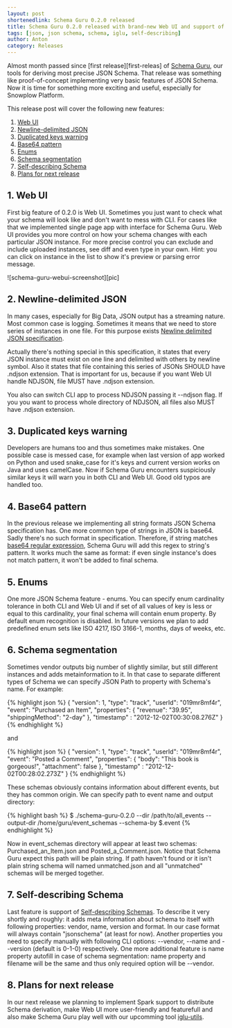 ```yaml
---
layout: post
shortenedlink: Schema Guru 0.2.0 released
title: Schema Guru 0.2.0 released with brand-new Web UI and support of self-describing schema
tags: [json, json schema, schema, iglu, self-describing]
author: Anton
category: Releases
---
```


Almost month passed since [first release][first-releas] of [Schema Guru][repo], our tools for deriving most precise JSON Schema.
That release was something like proof-of-concept implementing very basic features of JSON Schema.
Now it is time for something more exciting and useful, especially for Snowplow Platform.

This release post will cover the following new features:

1. [Web UI](/blog/2015/06/30/schema-guru-0.2.0-released/#webui)
2. [Newline-delimited JSON](/blog/2015/06/30/schema-guru-0.2.0-released/#ndjson)
3. [Duplicated keys warning](/blog/2015/06/30/schema-guru-0.2.0-released/#duplicates)
4. [Base64 pattern](/blog/2015/06/30/schema-guru-0.2.0-released/#base64)
5. [Enums](/blog/2015/06/30/schema-guru-0.2.0-released/#enums)
6. [Schema segmentation](/blog/2015/06/30/schema-guru-0.2.0-released/#segmentation)
7. [Self-describing Schema](/blog/2015/06/30/schema-guru-0.2.0-released/#self-describing)
8. [Plans for next release](/blog/2015/06/30/schema-guru-0.2.0-released/#plans)

<!--more-->

<div class="html">
<h2><a name="webui">1. Web UI</a></h2>
</div>

First big feature of 0.2.0 is Web UI.
Sometimes you just want to check what your schema will look like and don't want to mess with CLI.
For cases like that we implemented single page app with interface for Schema Guru.
Web UI provides you more control on how your schema changes with each particular JSON instance.
For more precise control you can exclude and include uploaded instances, see diff and even type in your own.
Hint: you can click on instance in the list to show it's preview or parsing error message.

![schema-guru-webui-screenshot][pic]

<div class="html">
<h2><a name="ndjson">2. Newline-delimited JSON</a></h2>
</div>

In many cases, especially for Big Data, JSON output has a streaming nature.
Most common case is logging.
Sometimes it means that we need to store series of instances in one file.
For this purpose exists [Newline delimited JSON specification][ndjson].

Actually there's nothing special in this specification, it states that every JSON instance must exist on one line and delimited with others by newline symbol.
Also it states that file containing this series of JSONs SHOULD have .ndjson extension.
That is important for us, because if you want Web UI handle NDJSON, file MUST have .ndjson extension.

You also can switch CLI app to process NDJSON passing it --ndjson flag.
If you you want to process whole directory of NDJSON, all files also MUST have .ndjson extension.

<div class="html">
<h2><a name="duplicates">3. Duplicated keys warning</a></h2>
</div>

Developers are humans too and thus sometimes make mistakes.
One possible case is messed case, for example when last version of app worked
on Python and used snake_case for it's keys and current version works on Java
and uses camelCase.
Now if Schema Guru encounters suspiciously similar keys it will warn you in both CLI and Web UI.
Good old typos are handled too.


<div class="html">
<h2><a name="base64">4. Base64 pattern</a></h2>
</div>

In the previous release we implementing all string formats JSON Schema specification has.
One more common type of strings in JSON is base64.
Sadly there's no such format in specification.
Therefore, if string matches [base64 regular expression][base64-regex], Schema Guru will add this regex to string's pattern.
It works much the same as format: if even single instance's does not match pattern, it won't be added to final schema.


<div class="html">
<h2><a name="enums">5. Enums</a></h2>
</div>

One more JSON Schema feature - enums.
You can specify enum cardinality tolerance in both CLI and Web UI and if set of all values of key is less or equal to this cardinality, your final schema will contain enum property.
By default enum recognition is disabled.
In future versions we plan to add predefined enum sets like ISO 4217, ISO 3166-1, months, days of weeks, etc.


<div class="html">
<h2><a name="segmentation">6. Schema segmentation</a></h2>
</div>

Sometimes vendor outputs big number of slightly similar, but still different instances and adds metainformation to it.
In that case to separate different types of Schema we can specify JSON Path to property with Schema's name.
For example:

{% highlight json %}
{ "version": 1,
  "type": "track",
  "userId": "019mr8mf4r",
  "event": "Purchased an Item",
  "properties": {
    "revenue": "39.95",
    "shippingMethod": "2-day" },
  "timestamp" : "2012-12-02T00:30:08.276Z" }
{% endhighlight %}

and

{% highlight json %}
{ "version": 1,
  "type": "track",
  "userId": "019mr8mf4r",
  "event": "Posted a Comment",
  "properties": {
    "body": "This book is gorgeous!",
    "attachment": false },
  "timestamp" : "2012-12-02T00:28:02.273Z" }
{% endhighlight %}

These schemas obviously contains information about different events, but they has common origin.
We can specify path to event name and output directory:

{% highlight bash %}
$ ./schema-guru-0.2.0 --dir /path/to/all_events --output-dir /home/guru/event_schemas --schema-by $.event
{% endhighlight %}

Now in event_schemas directory will appear at least two schemas: Purchased_an_Item.json and Posted_a_Comment.json.
Notice that Schema Guru expect this path will be plain string.
If path haven't found or it isn't plain string schema will named unmatched.json and all "unmatched" schemas will be merged together.

<div class="html">
<h2><a name="self-describing">7. Self-describing Schema</a></h2>
</div>

Last feature is support of [Self-describing Schemas][self-describing].
To describe it very shortly and roughly: it adds meta information about schema to itself with following properties: vendor, name, version and format.
In our case format will always contain "jsonschema" (at least for now).
Another properties you need to specify manually with following CLI options: --vendor, --name and --version (default is 0-1-0) respectively.
One more additional feature is name property autofill in case of schema segmentation: name property and filename will be the same and thus only required option will be --vendor.


<div class="html">
<h2><a name="plans">8. Plans for next release</a></h2>
</div>

In our next release we planning to implement Spark support to distribute Schema derivation, make Web UI more user-friendly and featurefull and also make Schema Guru play well with our upcomming tool [iglu-utils][iglu-utils].


[repo]: https://github.com/snowplow/schema-guru
[first-release]: http://snowplowanalytics.com/blog/2015/06/03/schema-guru-0.1.0-released-for-deriving-json-schemas-from-jsons/
[ndjson]: http://ndjson.org/
[base64-regex]: http://stackoverflow.com/questions/475074/regex-to-parse-or-validate-base64-data/475217#475217
[self-describing]: http://snowplowanalytics.com/blog/2014/05/15/introducing-self-describing-jsons/
[iglu-utils]: https://github.com/snowplow/iglu-utils
